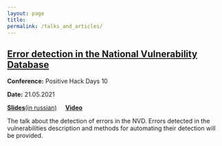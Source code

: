 ```yaml
---
layout: page
title: 
permalink: /talks_and_articles/
---
```


## [Error detection in the National Vulnerability Database][3]

__Conference:__ Positive Hack Days 10

__Date:__ 21.05.2021

[__Slides__(in russian)][1] &nbsp; &nbsp; [__Video__][2]
<br />

The talk about the detection of errors in the NVD. Errors detected in the vulnerabilities description and methods for automating their detection will be provided.
<br/>

[1]: https://static.ptsecurity.com/phdays/presentations/phdays-10/error-detection-in-the-national-vulnerability-database.pdf
[2]: https://standoff365.com/phdays10/schedule/fast-track/error-detection-in-the-national-vulnerability-database
[3]: https://2021.phdays.com/en/program/reports/error-detection-in-the-national-vulnerability-database/

